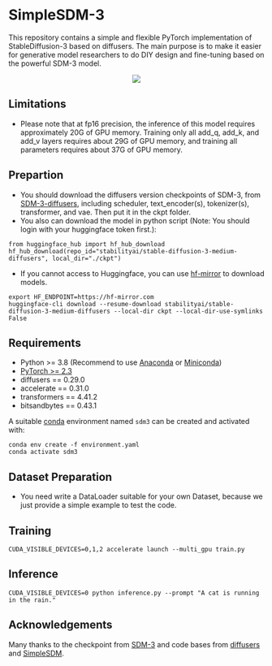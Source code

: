 # SimpleSDM-3
This repository contains a simple and flexible PyTorch implementation of StableDiffusion-3 based on diffusers.
The main purpose is to make it easier for generative model researchers to do DIY design and fine-tuning based on the powerful SDM-3 model.

<div align="center">
   <img src="example/example.png">
</div>

## Limitations
- Please note that at fp16 precision, the inference of this model requires approximately 20G of GPU memory. Training only all add_q, add_k, and add_v layers requires about 29G of GPU memory, and training all parameters requires about 37G of GPU memory.

## Prepartion
- You should download the diffusers version checkpoints of SDM-3, from [SDM-3-diffusers](https://huggingface.co/stabilityai/stable-diffusion-3-medium-diffusers), including scheduler, text_encoder(s), tokenizer(s), transformer, and vae. Then put it in the ckpt folder.
- You also can download the model in python script (Note: You should login with your huggingface token first.):

```
from huggingface_hub import hf_hub_download
hf_hub_download(repo_id="stabilityai/stable-diffusion-3-medium-diffusers", local_dir="./ckpt")
```

- If you cannot access to Huggingface, you can use [hf-mirror](https://hf-mirror.com/) to download models.

```
export HF_ENDPOINT=https://hf-mirror.com
huggingface-cli download --resume-download stabilityai/stable-diffusion-3-medium-diffusers --local-dir ckpt --local-dir-use-symlinks False
```

## Requirements
- Python >= 3.8 (Recommend to use [Anaconda](https://www.anaconda.com/download/#linux) or [Miniconda](https://docs.conda.io/en/latest/miniconda.html))
- [PyTorch >= 2.3](https://pytorch.org/)
- diffusers == 0.29.0
- accelerate == 0.31.0
- transformers == 4.41.2
- bitsandbytes == 0.43.1

A suitable [conda](https://conda.io/) environment named `sdm3` can be created
and activated with:

```
conda env create -f environment.yaml
conda activate sdm3
```

## Dataset Preparation
- You need write a DataLoader suitable for your own Dataset, because we just provide a simple example to test the code.

## Training
```
CUDA_VISIBLE_DEVICES=0,1,2 accelerate launch --multi_gpu train.py
```

## Inference
```
CUDA_VISIBLE_DEVICES=0 python inference.py --prompt "A cat is running in the rain."
```

## Acknowledgements
Many thanks to the checkpoint from [SDM-3](https://huggingface.co/stabilityai/stable-diffusion-3-medium/) and code bases from [diffusers](https://github.com/huggingface/diffusers/) and [SimpleSDM](https://github.com/haoningwu3639/SimpleSDM/).